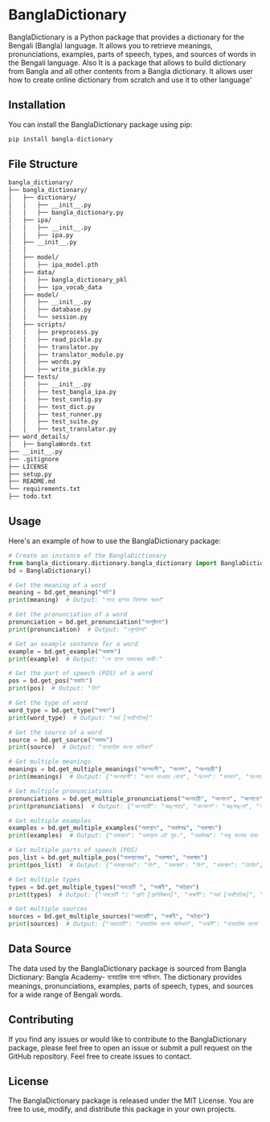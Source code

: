 # BanglaDictionary

BanglaDictionary is a Python package that provides a dictionary for the Bengali (Bangla) language. It allows you to retrieve meanings, pronunciations, examples, parts of speech, types, and sources of words in the Bengali language.
Also It is a package that allows to build dictionary from Bangla and all other contents from a Bangla dictionary. It allows user how to create online dictionary from scratch and use it to other language'

## Installation

You can install the BanglaDictionary package using pip:

```python
pip install bangla-dictionary
```

## File Structure
```sh
bangla_dictionary/
├── bangla_dictionary/
│   ├── dictionary/
│   │   ├── __init__.py
│   │   ├── bangla_dictionary.py
│   ├── ipa/
│   │   ├── __init__.py
│   │   ├── ipa.py
│   ├── __init__.py
│   │
│   ├── model/
│   │   ├── ipa_model.pth
│   ├── data/
│   │   ├── bangla_dictionary_pkl
│   │   ├── ipa_vocab_data
│   ├── model/
│   │   ├── __init__.py
│   │   ├── database.py
│   │   └── session.py
│   ├── scripts/
│   │   ├── preprocess.py
│   │   ├── read_pickle.py
│   │   ├── translator.py
│   │   ├── translator_module.py
│   │   ├── words.py
│   │   ├── write_pickle.py
│   ├── tests/
│   │   ├── __init__.py
│   │   ├── test_bangla_ipa.py
│   │   ├── test_config.py
│   │   ├── test_dict.py
│   │   ├── test_runner.py
│   │   ├── test_suite.py
│   │   ├── test_translator.py
├── word_details/
│   ├── banglaWords.txt
├── __init__.py
├── .gitignore
├── LICENSE
├── setup.py
├── README.md
└── requirements.txt
├── todo.txt
```




## Usage

Here's an example of how to use the BanglaDictionary package:

```python
# Create an instance of the BanglaDictionary
from bangla_dictionary.dictionary.bangla_dictionary import BanglaDictionary
bd = BanglaDictionary()

# Get the meaning of a word
meaning = bd.get_meaning("অই")
print(meaning)  # Output: "পদ্যে ছন্দের নির্দেশক স্বরবর্ণ"

# Get the pronunciation of a word
pronunciation = bd.get_pronunciation("অংগুষ্ঠানা")
print(pronunciation)  # Output: "ওঙ্গুশঠানা"

# Get an example sentence for a word
example = bd.get_example("অকাজ")
print(example)  # Output: "সে হলো অকাজের কাজী।"

# Get the part of speech (POS) of a word
pos = bd.get_pos("অকাট্য")
print(pos)  # Output: "বিণ"

# Get the type of word
word_type = bd.get_type("অঋণ") 
print(word_type)  # Output: "অর্থ [অর্থনৈতিক]"

# Get the source of a word
source = bd.get_source("অকাণ্ড")
print(source)  # Output: "ব্যবহারিক বাংলা অভিধান" 

```

```python
# Get multiple meanings
meanings = bd.get_multiple_meanings("অংশভাগী", "অংশল", "অংশহারী")
print(meanings)  # Output: {"অংশভাগী": "অংশ পাওয়ার যোগ্য", "অংশল": "বলবান", "অংশহারী": "অংশলোপ"}

# Get multiple pronunciations
pronunciations = bd.get_multiple_pronunciations("অংশহারী", "অংশাংশ", "অংশানো")
print(pronunciations)  # Output: {"অংশহারী": "অঙ্‌শোহর", "অংশাংশ": "অঙ্‌শাঙ্‌শো", "অংশানো": "অঙ্‌শানো"}

# Get multiple examples
examples = bd.get_multiple_examples("অকল্যান", "অকষ্টবদ্ধ", "অকস্মাৎ")
print(examples)  # Output: {"অকল্যান": "অকল্যান এই সুর।", "অকষ্টবদ্ধ": "সাধু বাংলার বাক্য গঠন পদ্ধতি অকষ্টবদ্ধ।", "অকস্মাৎ": "ছেড়েছি সব অকস্মাতের আশা।"}

# Get multiple parts of speech (POS)
pos_list = bd.get_multiple_pos("অকল্যাণকর", "অকল্মষ", "অকস্মাৎ")
print(pos_list)  # Output: {"অকল্যাণকর": "বিণ", "অকল্মষ": "বিণ", "অকস্মাৎ": "ক্রিবিন"}

# Get multiple types
types = bd.get_multiple_types("অকরোটি ", "অঋণী", "অইরান")
print(types)  # Output: {"অকরোটি ": "প্রাণি [প্রাণিবিজ্ঞান]", "অঋণী": "অর্থ [অর্থনৈতিক]", "অইরান": "ফা. [ফারসি]"}

# Get multiple sources
sources = bd.get_multiple_sources("অকরোটি", "অঋণী", "অইরান")
print(sources)  # Output: {"অকরোটি": "ব্যবহারিক বাংলা অভিধান", "অঋণী": "ব্যবহারিক বাংলা অভিধান", "অইরান": "ব্যবহারিক বাংলা অভিধান"}
```


## Data Source

The data used by the BanglaDictionary package is sourced from Bangla Dictionary: Bangla Academy- ব্যবহারিক বাংলা অভিধান. The dictionary provides meanings, pronunciations, examples, parts of speech, types, and sources for a wide range of Bengali words.

## Contributing
If you find any issues or would like to contribute to the BanglaDictionary package, please feel free to open an issue or submit a pull request on the GitHub repository. Feel free to create issues to contact.


## License
The BanglaDictionary package is released under the MIT License. You are free to use, modify, and distribute this package in your own projects.
